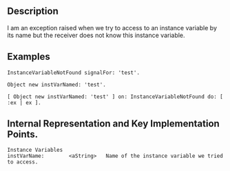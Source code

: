 Description
--------------------------

I am an exception raised when we try to access to an instance variable by its name but the receiver does not know this instance variable.

Examples 
--------------------------

	InstanceVariableNotFound signalFor: 'test'.
	
	Object new instVarNamed: 'test'.
	
	[ Object new instVarNamed: 'test' ] on: InstanceVariableNotFound do: [ :ex | ex ].

Internal Representation and Key Implementation Points.
--------------------------

    Instance Variables
	instVarName:		<aString>	Name of the instance variable we tried to access.